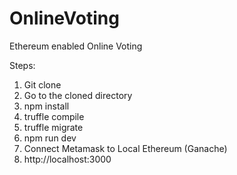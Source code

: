 # OnlineVoting
Ethereum enabled Online Voting

Steps:
1. Git clone
2. Go to the cloned directory
3. npm install
4. truffle compile
5. truffle migrate
6. npm run dev
7. Connect Metamask to Local Ethereum (Ganache)
8. http://localhost:3000
